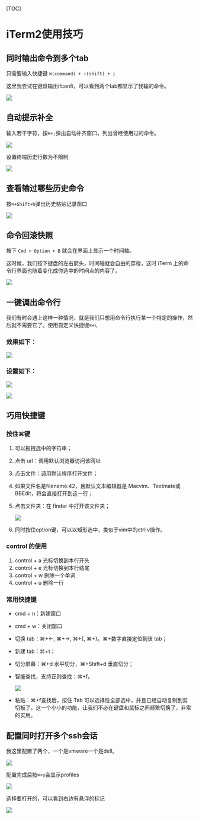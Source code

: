 [TOC]

# iTerm2使用技巧

## 同时输出命令到多个tab

只需要输入快捷键 `⌘(command) + ⇧(shift) + i`

这里我尝试在键盘输出ifconfi，可以看到两个tab都显示了我输的命令。

![](https://raw.githubusercontent.com/peter1040080742/picbed/master/20190501115706.png)



## 自动提示补全

输入若干字符，按`⌘+;`弹出自动补齐窗口，列出曾经使用过的命令。

![](https://raw.githubusercontent.com/peter1040080742/picbed/master/20190501111744.png)



设置终端历史行数为不限制

![](https://raw.githubusercontent.com/peter1040080742/picbed/master/20190501111843.png)



## 查看输过哪些历史命令

按`⌘+Shift+h`弹出历史粘贴记录窗口

![](https://raw.githubusercontent.com/peter1040080742/picbed/master/20190501112032.png)



## 命令回滚快照

按下 `Cmd + Option + B` 就会在界面上显示一个时间轴。

这时候，我们按下键盘的左右箭头，时间轴就会自由的穿梭，这时 iTerm 上的命令行界面也随着变化成你选中的时间点的内容了。

![](https://raw.githubusercontent.com/peter1040080742/picbed/master/20190501112456.png)



## 一键调出命令行

我们有时会遇上这样一种情况，就是我们只想用命令行执行某一个特定的操作，然后就不需要它了。使用自定义快捷键`⌘+\`

### 效果如下：

![](https://raw.githubusercontent.com/peter1040080742/picbed/master/20190501113902.png)

### 设置如下：

![](https://raw.githubusercontent.com/peter1040080742/picbed/master/20190501113739.png)

![](https://raw.githubusercontent.com/peter1040080742/picbed/master/20190501113722.png)



## 巧用快捷键

### 按住⌘键

1. 可以拖拽选中的字符串；

2. 点击 url：调用默认浏览器访问该网址

3. 点击文件：调用默认程序打开文件；

4. 如果文件名是filename:42，且默认文本编辑器是 Macvim、Textmate或BBEdit，将会直接打开到这一行；

5. 点击文件夹：在 finder 中打开该文件夹；

   ![](https://raw.githubusercontent.com/peter1040080742/picbed/master/20190501112555.png)

6. 同时按住option键，可以以矩形选中，类似于vim中的ctrl v操作。

### control 的使用

1. control + a 光标切换到本行开头
2. control + e 光标切换到本行结尾
3. control + w 删除一个单词
4. control + u 删除一行

### 常用快捷键

- cmd + n：新建窗口

- cmd + w：关闭窗口

- 切换 tab：⌘+←, ⌘+→, ⌘+{, ⌘+}。⌘+数字直接定位到该 tab；

- 新建 tab：⌘+t；

- 切分屏幕：⌘+d 水平切分，⌘+Shift+d 垂直切分；

- 智能查找，支持正则查找：⌘+f。

  ![](https://raw.githubusercontent.com/peter1040080742/picbed/master/20190501112741.png)

- 粘贴：⌘+f查找后，按住 Tab 可以选择性全部选中，并且已经自动复制到剪切板了。这一个小小的功能，让我们不必在键盘和鼠标之间频繁切换了，非常的实用。

## 配置同时打开多个ssh会话

我这里配置了两个，一个是vmware一个是dell。

![](https://raw.githubusercontent.com/peter1040080742/picbed/master/20190501132424.png)

配置完成后按`⌘+o`会显示profiles

![](https://raw.githubusercontent.com/peter1040080742/picbed/master/20190501133608.png)

选择要打开的，可以看到右边有悬浮的标记

![](https://raw.githubusercontent.com/peter1040080742/picbed/master/20190501133626.png)

